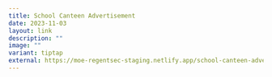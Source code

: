 ```yaml
---
title: School Canteen Advertisement
date: 2023-11-03
layout: link
description: ""
image: ""
variant: tiptap
external: https://moe-regentsec-staging.netlify.app/school-canteen-advertisement/
---
```

